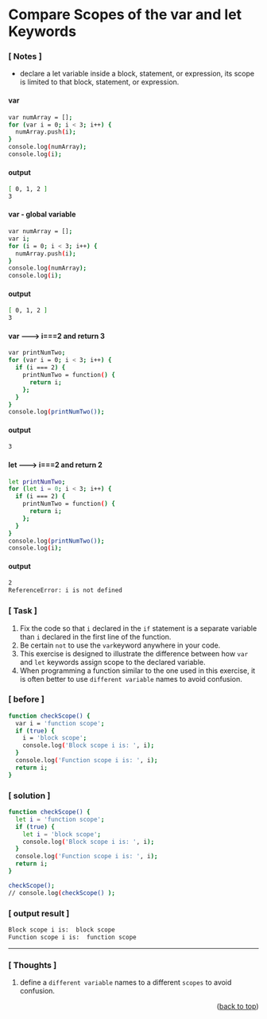 <a name="topage"></a>

# Compare Scopes of the var and let Keywords

### [ Notes ]
  * declare a let variable inside a block, statement, or expression, its scope is limited to that block, statement, or expression.

#### var

```sh
var numArray = [];
for (var i = 0; i < 3; i++) {
  numArray.push(i);
}
console.log(numArray);
console.log(i);
```
#### output
```sh
[ 0, 1, 2 ]
3
```

#### var - global variable
```sh
var numArray = [];
var i;
for (i = 0; i < 3; i++) {
  numArray.push(i);
}
console.log(numArray);
console.log(i);
```

#### output
```sh
[ 0, 1, 2 ]
3
```

#### var ---> i===2 and return 3
```sh
var printNumTwo;
for (var i = 0; i < 3; i++) {
  if (i === 2) {
    printNumTwo = function() {
      return i;
    };
  }
}
console.log(printNumTwo());
```

#### output
```sh
3
```

#### let ---> i===2 and return 2
```sh
let printNumTwo;
for (let i = 0; i < 3; i++) {
  if (i === 2) {
    printNumTwo = function() {
      return i;
    };
  }
}
console.log(printNumTwo());
console.log(i);
```

#### output
```sh
2
ReferenceError: i is not defined
```

### [ Task ]
  1. Fix the code so that `i` declared in the `if` statement is a separate variable than `i` declared in the first line of the function.
  2. Be certain `not` to use the `var`keyword anywhere in your code.
  3. This exercise is designed to illustrate the difference between how `var` and `let` keywords assign scope to the declared variable.
  4. When programming a function similar to the one used in this exercise, it is often better to use `different variable` names to avoid confusion.

### [ before ]

```sh
function checkScope() {
  var i = 'function scope';
  if (true) {
    i = 'block scope';
    console.log('Block scope i is: ', i);
  }
  console.log('Function scope i is: ', i);
  return i;
}
```

### [ solution ]

```sh
function checkScope() {
  let i = 'function scope';
  if (true) {
    let i = 'block scope';
    console.log('Block scope i is: ', i);
  }
  console.log('Function scope i is: ', i);
  return i;
}

checkScope();
// console.log(checkScope() );
```

### [ output result ]

```sh
Block scope i is:  block scope
Function scope i is:  function scope
```

-----

### [ Thoughts ]

  1. define a `different variable` names to a different `scopes` to avoid confusion.

<p align="right">(<a href="#topage">back to top</a>)</p>
<br/>
<br/>
